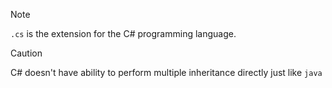> [!NOTE]
> `.cs` is the extension for the C# programming language.

> [!CAUTION]
> C# doesn't have ability to perform multiple inheritance directly just like `java`
